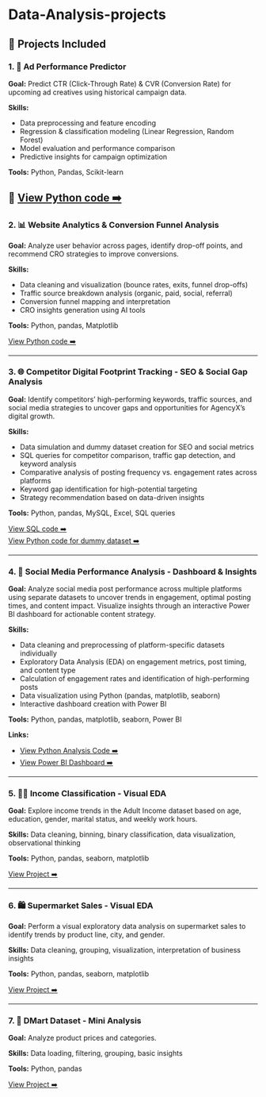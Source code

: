 # Data-Analysis-projects  

## 📁 Projects Included  
### 1. 📢 Ad Performance Predictor  
**Goal:** Predict CTR (Click-Through Rate) & CVR (Conversion Rate) for upcoming ad creatives using historical campaign data.  

**Skills:**  
- Data preprocessing and feature encoding  
- Regression & classification modeling (Linear Regression, Random Forest)  
- Model evaluation and performance comparison  
- Predictive insights for campaign optimization  

**Tools:** Python, Pandas, Scikit-learn  

🔗 [View Python code ➡️ ](https://github.com/KrishaPatel108/Data-Analysis-projects/blob/main/adcode.py)
---

### 2. 📊 Website Analytics & Conversion Funnel Analysis  
**Goal:** Analyze user behavior across pages, identify drop-off points, and recommend CRO strategies to improve conversions.  

**Skills:**  
- Data cleaning and visualization (bounce rates, exits, funnel drop-offs)  
- Traffic source breakdown analysis (organic, paid, social, referral)  
- Conversion funnel mapping and interpretation  
- CRO insights generation using AI tools  

**Tools:** Python, pandas, Matplotlib  

[View Python code ➡️ ](https://github.com/KrishaPatel108/Data-Analysis-projects/blob/main/webanalysis.py)  

---

### 3. 🌐 Competitor Digital Footprint Tracking - SEO & Social Gap Analysis  
**Goal:** Identify competitors’ high-performing keywords, traffic sources, and social media strategies to uncover gaps and opportunities for AgencyX’s digital growth.  

**Skills:**  
- Data simulation and dummy dataset creation for SEO and social metrics  
- SQL queries for competitor comparison, traffic gap detection, and keyword analysis  
- Comparative analysis of posting frequency vs. engagement rates across platforms  
- Keyword gap identification for high-potential targeting  
- Strategy recommendation based on data-driven insights  

**Tools:** Python, pandas, MySQL, Excel, SQL queries  

[View SQL code ➡️](https://github.com/KrishaPatel108/Data-Analysis-projects/blob/main/CDf.sql)  
[View Python code for dummy dataset ➡️](https://github.com/KrishaPatel108/Data-Analysis-projects/blob/main/datasetcdf.py)  

---

### 4. 📱 Social Media Performance Analysis - Dashboard & Insights  
**Goal:** Analyze social media post performance across multiple platforms using separate datasets to uncover trends in engagement, optimal posting times, and content impact. Visualize insights through an interactive Power BI dashboard for actionable content strategy.  

**Skills:**  
- Data cleaning and preprocessing of platform-specific datasets individually  
- Exploratory Data Analysis (EDA) on engagement metrics, post timing, and content type  
- Calculation of engagement rates and identification of high-performing posts  
- Data visualization using Python (pandas, matplotlib, seaborn)  
- Interactive dashboard creation with Power BI  

**Tools:** Python, pandas, matplotlib, seaborn, Power BI  

**Links:**  
- [View Python Analysis Code ➡️](https://github.com/KrishaPatel108/Data-Analysis-projects/blob/main/social_media_analysis.py)  
- [View Power BI Dashboard ➡️](https://github.com/KrishaPatel108/Data-Analysis-projects/commit/4d3eb85044084e0e7c30cd967d1b7931ce2704fb)  

---

### 5. 👩‍💼 Income Classification - Visual EDA  
**Goal:** Explore income trends in the Adult Income dataset based on age, education, gender, marital status, and weekly work hours.  

**Skills:** Data cleaning, binning, binary classification, data visualization, observational thinking  

**Tools:** Python, pandas, seaborn, matplotlib  

[View Project ➡️](https://github.com/KrishaPatel108/Data-Analysis-projects/blob/main/incomeanalysis.py)  

---

### 6. 🛍️ Supermarket Sales - Visual EDA  
**Goal:** Perform a visual exploratory data analysis on supermarket sales to identify trends by product line, city, and gender.  

**Skills:** Data cleaning, grouping, visualization, interpretation of business insights  

**Tools:** Python, pandas, seaborn, matplotlib  

[View Project ➡️](https://github.com/KrishaPatel108/Data-Analysis-projects/blob/main/SupermarketSalesAnalysis.py)  

---

### 7. 🛒 DMart Dataset - Mini Analysis  
**Goal:** Analyze product prices and categories.  

**Skills:** Data loading, filtering, grouping, basic insights  

**Tools:** Python, pandas  

[View Project ➡️](https://github.com/KrishaPatel108/Data-Analysis-projects/blob/main/Dmartanalysis.py)  
